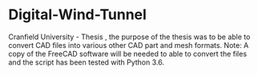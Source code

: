 # Digital-Wind-Tunnel
Cranfield University - Thesis
, the purpose of the thesis was to be able to convert CAD files into various other CAD part and mesh formats. Note: A copy of the FreeCAD software will be needed to able to convert the files and the script has been tested with Python 3.6.
